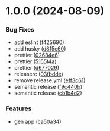 # 1.0.0 (2024-08-09)


### Bug Fixes

* add eslint ([f425690](https://github.com/BadBossy/InstructPro/commit/f42569057db0ddc5df1c8c987d77df7d9a009561))
* add husky ([d815c60](https://github.com/BadBossy/InstructPro/commit/d815c60d90b6988047a179d6a0076c7d5762019f))
* prettier ([02684e6](https://github.com/BadBossy/InstructPro/commit/02684e6f95d87e840b36d2bc4d65090c2c454a00))
* prettier ([5155f4a](https://github.com/BadBossy/InstructPro/commit/5155f4aa36ffb2f64dc6900671ae86abaa8222dc))
* prettier ([d677029](https://github.com/BadBossy/InstructPro/commit/d6770293c9ae61285d0df751b61b9bfe2556a0b8))
* releaserc ([03fbdde](https://github.com/BadBossy/InstructPro/commit/03fbddeba11f3d812d4a09fe543eb8aadefc4434))
* remove release.yml ([eff3c61](https://github.com/BadBossy/InstructPro/commit/eff3c61e8bc05cdd300e8e8617b5c403775d66a2))
* semantic release ([f9c440b](https://github.com/BadBossy/InstructPro/commit/f9c440bed57d25ab5c3a8dd095791d4fc43b3325))
* semantic release ([cb1b4d2](https://github.com/BadBossy/InstructPro/commit/cb1b4d254c6b4304320a61c890c0ac44a1b36917))


### Features

* gen app ([ca50a34](https://github.com/BadBossy/InstructPro/commit/ca50a344cbaffaa6ddbdc7d11237575a0072975f))
